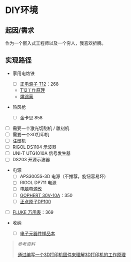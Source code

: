 # DIY环境

## 起因/需求

作为一个嵌入式工程师以及一个穷人，我喜欢折腾。

## 实现路径

- 家用电烙铁
  - [ ] [正电源子 T12](https://detail.tmall.com/item.htm?spm=a1z10.5-b-s.w4004-24444586615.7.6d844bd5EFHhgo&id=609759063116&skuId=4279654512158)：268
  - [T12工作原理 ](https://www.zhihu.com/zvideo/1345500458182459392)
  - [焊锡膏](https://item.taobao.com/item.htm?spm=a1z10.3-c-s.w4002-14479784363.21.3abf643bCPUGIH&id=662694603279)

- 热风枪
  - [ ] 金卡思 858

- [ ] 需要一个激光切割机 / 雕刻机
- [ ] 需要一个3D打印机
- [ ] 注塑机
- [ ] RIGOL DS1104 示波器
- [ ] UNI-T UTG1010A 信号发生器
- [ ] DS203 开源示波器
- 电源
  - [ ] APS3005S-3D 电源（不推荐，旋钮容易坏）
  - [ ] RIGOL DP711 电源
  - [ ] [电脑电源改](http://www.360doc.com/content/20/0227/11/4929281_895152991.shtml)
  - [ ] [GOPHERT 30V-10A](https://item.taobao.com/item.htm?id=44572706756&price=350-371&sourceType=item&sourceType=item&suid=3c2f414b-777c-4b48-a690-afee26fc9c43&shareUniqueId=16073545110&ut_sk=1.XnRB1jGfM9cDAPZ4OYqiA2Hw_21646297_1652946593402.TaoPassword-WeiXin.1&un=f13506018368f49ba7c40094137a931a&share_crt_v=1&un_site=0&spm=a2159r.13376460.0.0&sp_abtk=common_1_commonInfo&tbSocialPopKey=shareItem&sp_tk=QmwwSDJrTVhMUWU%3D&cpp=1&shareurl=true&short_name=h.fswhNvg&bxsign=scdUIK93kaO8wA2jC_A89WzzcMG1hAEEL_0-rl5Rp7yiM4hXDYvck5HMLM2tZgmX_gY0Ed6AhFr8OqzxSKzDCj1A6Ykx4XEsYrqcnljZd6bUcI040H1Sc24w758I-QhDfl4&tk=BI0H2kMXLQe&app=chrome)：350
  - [ ] [正点原子DP100](https://detail.tmall.com/item.htm?spm=a1z10.5-b-s.w4004-24444586615.9.485c6417gHa7AT&id=676139724711&skuId=4858652344066)
- [ ] [FLUKE 万用表](https://detail.tmall.com/item.htm?spm=a1z10.5-b-s.w4011-21617863579.83.305f4617Uldbzd&id=587024802820&rn=5884f0539c20f7df50f28bc558de52f3&abbucket=10&skuId=3987395476752)：369
- 收纳
  - [ ] [电子元器件样品本](https://detail.tmall.com/item.htm?spm=a1z10.3-b-s.w4011-21581912015.26.33a35535H221qg&id=17948530424&rn=d495b5d8daf9780c4de5b662230f76a0&abbucket=10&skuId=4338653323934)



> *参考资料*
>
> [通过编写一个3D打印机固件来理解3D打印机的工作原理](https://github.com/arnosolo/simple_3d_printer)